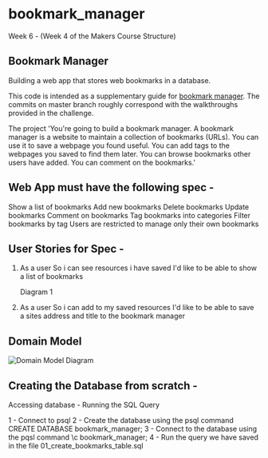 # bookmark_manager

Week 6 - (Week 4 of the Makers Course Structure)

## Bookmark Manager

Building a web app that stores web bookmarks in a database.

This code is intended as a supplementary guide for [bookmark manager](https://github.com/makersacademy/course/tree/master/bookmark_manager). The commits on master branch roughly correspond with the walkthroughs provided in the challenge.


The project
'You're going to build a bookmark manager. A bookmark manager is a website to maintain a collection of bookmarks (URLs). You can use it to save a webpage you found useful. You can add tags to the webpages you saved to find them later. You can browse bookmarks other users have added. You can comment on the bookmarks.'


## Web App must have the following spec -

Show a list of bookmarks
Add new bookmarks
Delete bookmarks
Update bookmarks
Comment on bookmarks
Tag bookmarks into categories
Filter bookmarks by tag
Users are restricted to manage only their own bookmarks



## User Stories for Spec -

1)  As a user
    So i can see resources i have saved
    I'd like to be able to show a list of bookmarks

      Diagram 1

2)  As a user
    So i can add to my saved resources
    I'd like to be able to save a sites address and title to the bookmark manager


## Domain Model

![Domain Model Diagram](./Users/seanbanford/Documents/Maker's_Course_Projects/week_6_tasks/bookmark_manager/diagrams/Domain_Model_Diagram.jpg)

## Creating the Database from scratch -
Accessing database - Running the SQL Query

1 - Connect to psql
2 - Create the database using the psql command CREATE DATABASE bookmark_manager;
3 - Connect to the database using the pqsl command \c bookmark_manager;
4 - Run the query we have saved in the file 01_create_bookmarks_table.sql

